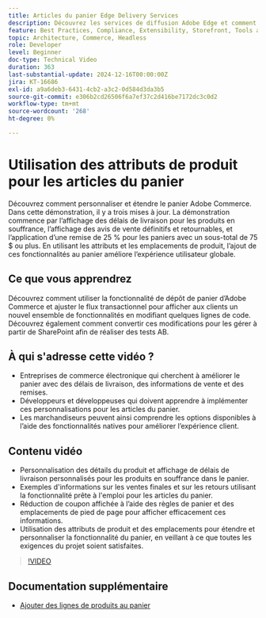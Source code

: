 ```yaml
---
title: Articles du panier Edge Delivery Services
description: Découvrez les services de diffusion Adobe Edge et comment utiliser les attributs de produit pour afficher de nouvelles informations pour les articles du panier.
feature: Best Practices, Compliance, Extensibility, Storefront, Tools and External Services
topic: Architecture, Commerce, Headless
role: Developer
level: Beginner
doc-type: Technical Video
duration: 363
last-substantial-update: 2024-12-16T00:00:00Z
jira: KT-16686
exl-id: a9a6deb3-6431-4cb2-a3c2-0d584d3da3b5
source-git-commit: e306b2cd26506f6a7ef37c2d416be7172dc3c0d2
workflow-type: tm+mt
source-wordcount: '268'
ht-degree: 0%

---
```


# Utilisation des attributs de produit pour les articles du panier

Découvrez comment personnaliser et étendre le panier Adobe Commerce. Dans cette démonstration, il y a trois mises à jour.  La démonstration commence par l’affichage des délais de livraison pour les produits en souffrance, l’affichage des avis de vente définitifs et retournables, et l’application d’une remise de 25 % pour les paniers avec un sous-total de 75 $ ou plus. En utilisant les attributs et les emplacements de produit, l’ajout de ces fonctionnalités au panier améliore l’expérience utilisateur globale.

## Ce que vous apprendrez

Découvrez comment utiliser la fonctionnalité de dépôt de panier d’Adobe Commerce et ajuster le flux transactionnel pour afficher aux clients un nouvel ensemble de fonctionnalités en modifiant quelques lignes de code.  Découvrez également comment convertir ces modifications pour les gérer à partir de SharePoint afin de réaliser des tests AB.

## À qui s&#39;adresse cette vidéo ?

* Entreprises de commerce électronique qui cherchent à améliorer le panier avec des délais de livraison, des informations de vente et des remises.
* Développeurs et développeuses qui doivent apprendre à implémenter ces personnalisations pour les articles du panier.
* Les marchandiseurs peuvent ainsi comprendre les options disponibles à l’aide des fonctionnalités natives pour améliorer l’expérience client.

## Contenu vidéo

* Personnalisation des détails du produit et affichage de délais de livraison personnalisés pour les produits en souffrance dans le panier.
* Exemples d&#39;informations sur les ventes finales et sur les retours utilisant la fonctionnalité prête à l&#39;emploi pour les articles du panier.
* Réduction de coupon affichée à l’aide des règles de panier et des emplacements de pied de page pour afficher efficacement ces informations.
* Utilisation des attributs de produit et des emplacements pour étendre et personnaliser la fonctionnalité du panier, en veillant à ce que toutes les exigences du projet soient satisfaites.

>[!VIDEO](https://video.tv.adobe.com/v/3441114?learn=on)


## Documentation supplémentaire

* [Ajouter des lignes de produits au panier](https://experienceleague.adobe.com/developer/commerce/storefront/dropins/cart/tutorials/add-product-lines-to-cart-summary/)